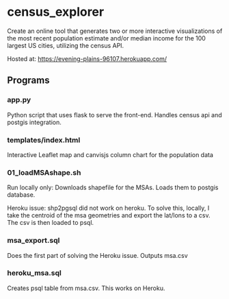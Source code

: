 # census_explorer

Create an online tool that generates two or more interactive visualizations of the most recent population estimate and/or median income for the 100 largest US cities, utilizing the census API.

Hosted at: https://evening-plains-96107.herokuapp.com/

## Programs

### app.py 

Python script that uses flask to serve the front-end. Handles census api and postgis integration.

### templates/index.html

Interactive Leaflet map and canvisjs column chart for the population data

### 01_loadMSAshape.sh

Run locally only: Downloads shapefile for the MSAs. Loads them to postgis database. 

Heroku issue: shp2pgsql did not work on heroku. To solve this, locally, I take the centroid of the msa geometries and export the lat/lons to a csv. The csv is then loaded to psql.

### msa_export.sql

Does the first part of solving the Heroku issue. Outputs msa.csv

### heroku_msa.sql

Creates psql table from msa.csv. This works on Heroku.

